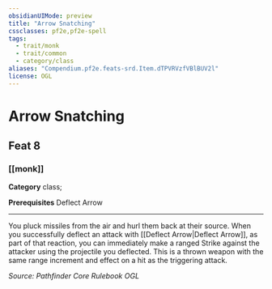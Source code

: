 ```yaml
---
obsidianUIMode: preview
title: "Arrow Snatching"
cssclasses: pf2e,pf2e-spell
tags:
  - trait/monk
  - trait/common
  - category/class
aliases: "Compendium.pf2e.feats-srd.Item.dTPVRVzfVBlBUV2l"
license: OGL
---
```

# Arrow Snatching
## Feat 8
### [[monk]]

**Category** class; 



**Prerequisites** Deflect Arrow
* * *
You pluck missiles from the air and hurl them back at their source. When you successfully deflect an attack with [[Deflect Arrow|Deflect Arrow]], as part of that reaction, you can immediately make a ranged Strike against the attacker using the projectile you deflected. This is a thrown weapon with the same range increment and effect on a hit as the triggering attack.

*Source: Pathfinder Core Rulebook*
*OGL*